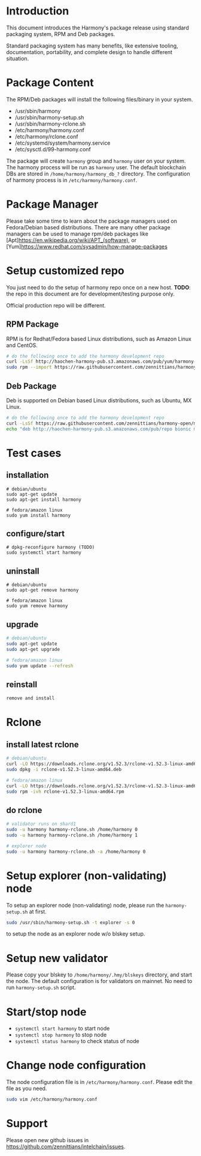 # Introduction
This document introduces the Harmony's package release using standard packaging system, RPM and Deb packages.

Standard packaging system has many benefits, like extensive tooling, documentation, portability, and complete design to handle different situation.

# Package Content
The RPM/Deb packages will install the following files/binary in your system.
* /usr/sbin/harmony
* /usr/sbin/harmony-setup.sh
* /usr/sbin/harmony-rclone.sh
* /etc/harmony/harmony.conf
* /etc/harmony/rclone.conf
* /etc/systemd/system/harmony.service
* /etc/sysctl.d/99-harmony.conf

The package will create `harmony` group and `harmony` user on your system.
The harmony process will be run as `harmony` user.
The default blockchain DBs are stored in `/home/harmony/harmony_db_?` directory.
The configuration of harmony process is in `/etc/harmony/harmony.conf`.

# Package Manager
Please take some time to learn about the package managers used on Fedora/Debian based distributions.
There are many other package managers can be used to manage rpm/deb packages like [Apt]<https://en.wikipedia.org/wiki/APT_(software)>,
or [Yum]<https://www.redhat.com/sysadmin/how-manage-packages>

# Setup customized repo
You just need to do the setup of harmony repo once on a new host.
**TODO**: the repo in this document are for development/testing purpose only.

Official production repo will be different.

## RPM Package
RPM is for Redhat/Fedora based Linux distributions, such as Amazon Linux and CentOS.

```bash
# do the following once to add the harmony development repo
curl -LsSf http://haochen-harmony-pub.s3.amazonaws.com/pub/yum/harmony-dev.repo | sudo tee -a /etc/yum.repos.d/harmony-dev.repo
sudo rpm --import https://raw.githubusercontent.com/zennittians/harmony-open/master/harmony-release/harmony-pub.key
```

## Deb Package
Deb is supported on Debian based Linux distributions, such as Ubuntu, MX Linux.

```bash
# do the following once to add the harmony development repo
curl -LsSf https://raw.githubusercontent.com/zennittians/harmony-open/master/harmony-release/harmony-pub.key | sudo apt-key add
echo "deb http://haochen-harmony-pub.s3.amazonaws.com/pub/repo bionic main" | sudo tee -a /etc/apt/sources.list

```

# Test cases
## installation
```
# debian/ubuntu
sudo apt-get update
sudo apt-get install harmony

# fedora/amazon linux
sudo yum install harmony
```
## configure/start
```
# dpkg-reconfigure harmony (TODO)
sudo systemctl start harmony
```

## uninstall
```
# debian/ubuntu
sudo apt-get remove harmony

# fedora/amazon linux
sudo yum remove harmony
```

## upgrade
```bash
# debian/ubuntu
sudo apt-get update
sudo apt-get upgrade

# fedora/amazon linux
sudo yum update --refresh
```

## reinstall
```bash
remove and install
```

# Rclone
## install latest rclone
```bash
# debian/ubuntu
curl -LO https://downloads.rclone.org/v1.52.3/rclone-v1.52.3-linux-amd64.deb
sudo dpkg -i rclone-v1.52.3-linux-amd64.deb

# fedora/amazon linux
curl -LO https://downloads.rclone.org/v1.52.3/rclone-v1.52.3-linux-amd64.rpm
sudo rpm -ivh rclone-v1.52.3-linux-amd64.rpm
```

## do rclone
```bash
# validator runs on shard1
sudo -u harmony harmony-rclone.sh /home/harmony 0
sudo -u harmony harmony-rclone.sh /home/harmony 1

# explorer node
sudo -u harmony harmony-rclone.sh -a /home/harmony 0
```

# Setup explorer (non-validating) node
To setup an explorer node (non-validating) node, please run the `harmony-setup.sh` at first.

```bash
sudo /usr/sbin/harmony-setup.sh -t explorer -s 0
```
to setup the node as an explorer node w/o blskey setup.

# Setup new validator
Please copy your blskey to `/home/harmony/.hmy/blskeys` directory, and start the node.
The default configuration is for validators on mainnet. No need to run `harmony-setup.sh` script.

# Start/stop node
* `systemctl start harmony` to start node
* `systemctl stop harmony` to stop node
* `systemctl status harmony` to check status of node

# Change node configuration
The node configuration file is in `/etc/harmony/harmony.conf`.  Please edit the file as you need.
```bash
sudo vim /etc/harmony/harmony.conf
```

# Support
Please open new github issues in https://github.com/zennittians/intelchain/issues.
